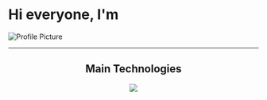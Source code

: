 <html>
<body>
    <h1>Hi everyone, I'm</h1>
    <img src="https://i.imgur.com/G197y1A.png" alt="Profile Picture">
    <hr>
<h2 align="center">Main Technologies</h2>
    <p align="center">
        <a href="https://skillicons.dev">
            <img src="https://skillicons.dev/icons?i=git,aws,docker,azure,js,html,css,nodejs,ts,github,git,mongodb,postman,vscode" />
        </a>
    </p>
</body>
</html>
